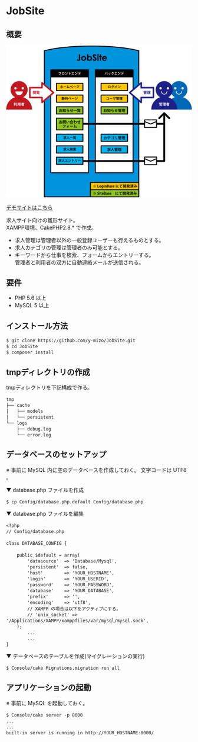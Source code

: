 # JobSite

## 概要

![概要](https://raw.githubusercontent.com/y-mizo/JobSite/master/webroot/img/job_site.png)

[デモサイトはこちら](http://jobsite.unateco.com/)

求人サイト向けの雛形サイト。  
XAMPP環境、CakePHP2.8.* で作成。

* 求人管理は管理者以外の一般登録ユーザーも行えるものとする。
* 求人カテゴリの管理は管理者のみ可能とする。
* キーワードから仕事を検索、フォームからエントリーする。  
管理者と利用者の双方に自動連絡メールが送信される。

## 要件
* PHP 5.6 以上
* MySQL 5 以上

## インストール方法
```
$ git clone https://github.com/y-mizo/JobSite.git
$ cd JobSite
$ composer install
```

## tmpディレクトリの作成
tmpディレクトリを下記構成で作る。
```
tmp
├── cache
│   ├── models
│   └── persistent
└── logs
    ├── debug.log
    └── error.log
```

## データベースのセットアップ
※ 事前に MySQL 内に空のデータベースを作成しておく。
  文字コードは UTF8 。

▼ database.php ファイルを作成
```
$ cp Config/database.php.default Config/database.php
```

▼ database.php ファイルを編集
```
<?php
// Config/database.php

class DATABASE_CONFIG {

	public $default = array(
		'datasource'  => 'Database/Mysql',
		'persistent'  => false,
		'host'        => 'YOUR_HOSTNAME',
		'login'       => 'YOUR_USERID',
		'password'    => 'YOUR_PASSWORD',
		'database'    => 'YOUR_DATABASE',
		'prefix'      => '',
		'encoding'    => 'utf8',
        // XAMPP の場合は以下をアクティブにする。
        // 'unix_socket' => '/Applications/XAMPP/xamppfiles/var/mysql/mysql.sock',
	);
        ... 
        ...
}
```

▼ データベースのテーブルを作成(マイグレーションの実行)
```
$ Console/cake Migrations.migration run all
```

## アプリケーションの起動
※ 事前に MySQL を起動しておく。
```
$ Console/cake server -p 8000
...
...
built-in server is running in http://YOUR_HOSTNAME:8000/
```